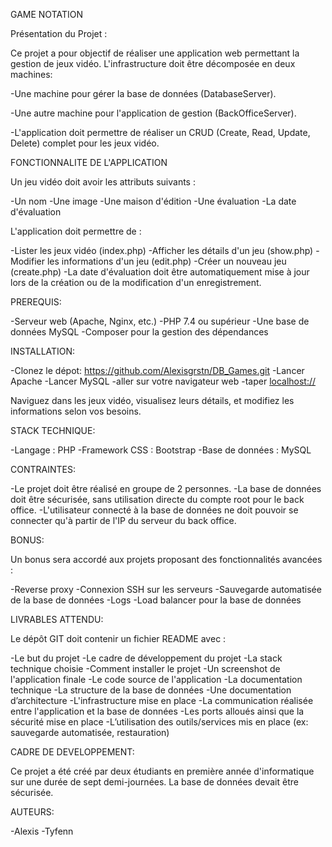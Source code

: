 GAME NOTATION



Présentation du Projet :

Ce projet a pour objectif de réaliser une application web permettant la gestion de jeux vidéo.
L'infrastructure doit être décomposée en deux machines:

-Une machine pour gérer la base de données (DatabaseServer).

-Une autre machine pour l'application de gestion (BackOfficeServer).

-L'application doit permettre de réaliser un CRUD (Create, Read, Update, Delete) complet pour les jeux vidéo.




FONCTIONNALITE DE L'APPLICATION

Un jeu vidéo doit avoir les attributs suivants :

-Un nom
-Une image
-Une maison d'édition
-Une évaluation
-La date d'évaluation

L'application doit permettre de :

-Lister les jeux vidéo (index.php)
-Afficher les détails d'un jeu (show.php)
-Modifier les informations d'un jeu (edit.php)
-Créer un nouveau jeu (create.php)
-La date d'évaluation doit être automatiquement mise à jour lors de la création ou de la modification d'un enregistrement.



PREREQUIS:

-Serveur web (Apache, Nginx, etc.)
-PHP 7.4 ou supérieur
-Une base de données MySQL
-Composer pour la gestion des dépendances



INSTALLATION:

-Clonez le dépot: https://github.com/Alexisgrstn/DB_Games.git
-Lancer Apache 
-Lancer MySQL
-aller sur votre navigateur web 
-taper [localhost://](http://localhost/DB_Games/src/)

Naviguez dans les jeux vidéo, visualisez leurs détails, et modifiez les informations selon vos besoins.



STACK TECHNIQUE:

-Langage : PHP
-Framework CSS : Bootstrap
-Base de données : MySQL



CONTRAINTES:

-Le projet doit être réalisé en groupe de 2 personnes.
-La base de données doit être sécurisée, sans utilisation directe du compte root pour le back office.
-L'utilisateur connecté à la base de données ne doit pouvoir se connecter qu'à partir de l'IP du serveur du back office.



BONUS:

Un bonus sera accordé aux projets proposant des fonctionnalités avancées :

-Reverse proxy
-Connexion SSH sur les serveurs
-Sauvegarde automatisée de la base de données
-Logs
-Load balancer pour la base de données




LIVRABLES ATTENDU:

Le dépôt GIT doit contenir un fichier README avec :

-Le but du projet
-Le cadre de développement du projet
-La stack technique choisie
-Comment installer le projet
-Un screenshot de l'application finale
-Le code source de l'application
-La documentation technique
-La structure de la base de données
-Une documentation d’architecture
-L'infrastructure mise en place
-La communication réalisée entre l'application et la base de données
-Les ports alloués ainsi que la sécurité mise en place
-L’utilisation des outils/services mis en place (ex: sauvegarde automatisée, restauration)




CADRE DE DEVELOPPEMENT:

Ce projet a été créé par deux étudiants en première année d'informatique sur une durée de sept demi-journées. La base de données devait être sécurisée.



AUTEURS:

-Alexis
-Tyfenn